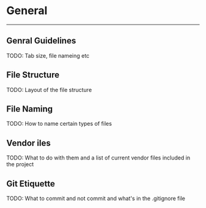# General

- - -

## Genral Guidelines
TODO: Tab size, file nameing etc

## File Structure
TODO: Layout of the file structure

## File Naming
TODO: How to name certain types of files

## Vendor iles
TODO: What to do with them and a list of current vendor files included in the project

## Git Etiquette
TODO: What to commit and not commit and what's in the .gitignore file
